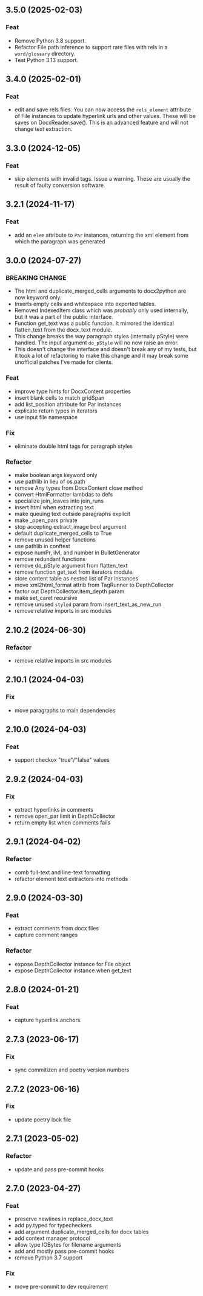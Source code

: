 
## 3.5.0 (2025-02-03)

### Feat

- Remove Python 3.8 support.
- Refactor File.path inference to support rare files with rels in a
  `word/glossary` directory.
- Test Python 3.13 support.

## 3.4.0 (2025-02-01)

### Feat

- edit and save rels files. You can now access the `rels_element` attribute of
  File instances to update hyperlink urls and other values. These will be saves
  on DocxReader.save(). This is an advanced feature and will not change text
  extraction.

## 3.3.0 (2024-12-05)

### Feat

- skip elements with invalid tags. Issue a warning. These are usually the
  result of faulty conversion software.

## 3.2.1 (2024-11-17)

### Feat

- add an `elem` attribute to `Par` instances, returning the xml element from
  which the paragraph was generated

## 3.0.0 (2024-07-27)

### BREAKING CHANGE

- The html and duplicate_merged_cells arguments to docx2python are now keyword
  only.
- Inserts empty cells and whitespace into exported
  tables.
- Removed IndexedItem class which was *probably* only used internally, but it
  was a part of the public interface.
- Function get_text was a public function. It mirrored the identical
  flatten_text from the docx_text module.
- This change breaks the way paragraph styles (internally pStyle) were handled.
  The input argument `do_pStyle` will no now raise an error.
- This doesn't change the interface and doesn't break any of my tests, but it
  took a lot of refactoring to make this change and it may break some
  unofficial patches I've made for clients.

### Feat

- improve type hints for DocxContent properties
- insert blank cells to match gridSpan
- add list_position attribute for Par instances
- explicate return types in iterators
- use input file namespace

### Fix

- eliminate double html tags for paragraph styles

### Refactor

- make boolean args keyword only
- use pathlib in lieu of os.path
- remove Any types from DocxContent close method
- convert HtmlFormatter lambdas to defs
- specialize join_leaves into join_runs
- insert html when extracting text
- make queuing text outside paragraphs explicit
- make _open_pars private
- stop accepting extract_image bool argument
- default duplicate_merged_cells to True
- remove unused helper functions
- use pathlib in conftest
- expose numPr, ilvl, and number in BulletGenerator
- remove redundant functions
- remove do_pStyle argument from flatten_text
- remove function get_text from iterators module
- store content table as nested list of Par instances
- move xml2html_format attrib from TagRunner to DepthCollector
- factor out DepthCollector.item_depth param
- make set_caret recursive
- remove unused `styled` param from insert_text_as_new_run
- remove relative imports in src modules

## 2.10.2 (2024-06-30)

### Refactor

- remove relative imports in src modules

## 2.10.1 (2024-04-03)

### Fix

- move paragraphs to main dependencies

## 2.10.0 (2024-04-03)

### Feat

- support checkox "true"/"false" values

## 2.9.2 (2024-04-03)

### Fix

- extract hyperlinks in comments
- remove open_par limit in DepthCollector
- return empty list when comments fails

## 2.9.1 (2024-04-02)

### Refactor

- comb full-text and line-text formatting
- refactor element text extractors into methods

## 2.9.0 (2024-03-30)

### Feat

- extract comments from docx files
- capture comment ranges

### Refactor

- expose DepthCollector instance for File object
- expose DepthCollector instance when get_text

## 2.8.0 (2024-01-21)

### Feat

- capture hyperlink anchors

## 2.7.3 (2023-06-17)

### Fix

- sync commitizen and poetry version numbers

## 2.7.2 (2023-06-16)

### Fix

- update poetry lock file

## 2.7.1 (2023-05-02)

### Refactor

- update and pass pre-commit hooks

## 2.7.0 (2023-04-27)

### Feat

- preserve newlines in replace_docx_text
- add py.typed for typecheckers
- add argument duplicate_merged_cells for docx tables
- add context manager protocol
- allow type IOBytes for filename arguments
- add and mostly pass pre-commit hooks
- remove Python 3.7 support

### Fix

- move pre-commit to dev requirement
